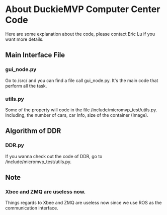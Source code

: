 # About DuckieMVP Computer Center Code
Here are some explanation about the code, please contact Eric Lu if you want more details.

## Main Interface File
### gui_node.py
Go to /src/ and you can find a file call gui_node.py. It's the main code that perform all the task.

### utils.py
Some of the property will code in the file /include/micromvp_test/utils.py. Including, the number of cars, car Info, size of the container (Image).

## Algorithm of DDR
### DDR.py
If you wanna check out the code of DDR, go to /include/micromvp_test/utils.py.

## Note
### Xbee and ZMQ are useless now.
Things regards to Xbee and ZMQ are useless now since we use ROS as the communication interface.